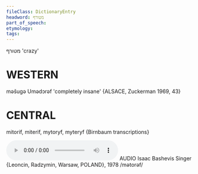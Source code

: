 ```yaml
---
fileClass: DictionaryEntry
headword: מטורף
part_of_speech: 
etymology: 
tags: 
---
```

מטורף
'crazy'

WESTERN
========

məšugə Umədɔrəf 'completely insane' {ALSACE, Zuckerman 1969, 43}

CENTRAL
========

mitorif, miterif, mytoryf, myteryf {Birnbaum transcriptions}

<audio controls src="https://ia601503.us.archive.org/5/items/BashevisLexicon/Metuef-IsaacBashevisSinger1978.mp3"></audio>
AUDIO Isaac Bashevis Singer {Leoncin, Radzymin, Warsaw, POLAND}, 1978
/mətorəf/